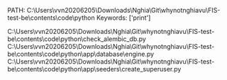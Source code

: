 PATH: C:\Users\vvn20206205\Downloads\Nghia\Git\whynotnghiavu\FIS-test-be\contents\code\python
Keywords: ['print']


C:\Users\vvn20206205\Downloads\Nghia\Git\whynotnghiavu\FIS-test-be\contents\code\python\check_alembic_db.py
C:\Users\vvn20206205\Downloads\Nghia\Git\whynotnghiavu\FIS-test-be\contents\code\python\app\database\engine.py
C:\Users\vvn20206205\Downloads\Nghia\Git\whynotnghiavu\FIS-test-be\contents\code\python\app\seeders\create_superuser.py
